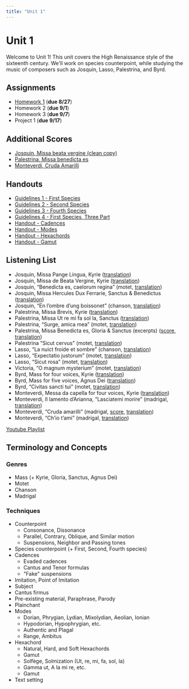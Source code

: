 ```yaml
---
title: "Unit 1"
---
```


# Unit 1

Welcome to Unit 1! This unit covers the High Renaissance style of the 
sixteenth century. We'll work on species counterpoint, while studying 
the music of composers such as Josquin, Lasso, Palestrina, and Byrd.

## Assignments

* [Homework 1](HW-1.pdf) (**due 8/27**)
* Homework 2 (**due 9/1**)
* Homework 3 (**due 9/7**)
* Project 1  (**due 9/17**)

## Additional Scores

* [Josquin, Missa beata vergine (clean copy)](missa-de-beata-vergine.pdf)
* [Palestrina, Missa benedicta es](missa-benedicta-es.pdf)
* [Monteverdi, Cruda Amarilli](cruda-amarilli.pdf)

## Handouts

* [Guidelines 1 - First Species](guidelines-1.pdf)
* [Guidelines 2 - Second Species](guidelines-2.pdf)
* [Guidelines 3 - Fourth Species](guidelines-3.pdf)
* [Guidelines 4 - First Species, Three Part](guidelines-4.pdf)
* [Handout - Cadences](cadences.pdf)
* [Handout - Modes](modes.pdf)
* [Handout - Hexachords](hexachords.pdf)
* [Handout - Gamut](gamut.pdf)

## Listening List

* Josquin, Missa Pange Lingua, Kyrie ([translation](/translations/mass.html#kyrie))
* Josquin, Missa de Beata Vergine, Kyrie ([translation](/translations/mass.html#kyrie))
* Josquin, “Benedicta es, caelorum regina” (motet, [translation](/translations/benedicta-es.html))
* Josquin, Missa Hercules Dux Ferrarie, Sanctus & Benedictus ([translation](/translations/mass.html#sanctus))
* Josquin, “En l’ombre d’ung boissonet” (chanson, [translation](/translations/en-lombre-dung-boissonet.html))
* Palestrina, Missa Brevis, Kyrie ([translation](/translations/mass.html#kyrie))
* Palestrina, Missa Ut re mi fa sol la, Sanctus ([translation](/translations/mass.html#sanctus))
* Palestrina, “Surge, amica mea” (motet, [translation](/translations/surge-amica-mea.html))
* Palestrina, Missa Benedicta es, Gloria & Sanctus (excerpts) ([score](missa-benedicta-es.pdf), [translation](/translations/mass.html#gloria))
* Palestrina “Sicut cervus”  (motet, [translation](/translations/sicut-cervus.html))
* Lasso, “La nuict froide et sombre” (chanson, [translation](/translations/la-nuict-froide-et-sombre.html))
* Lasso, “Expectatio justorum” (motet, [translation](/translations/expectatio-justorum.html))
* Lasso, “Sicut rosa” (motet, [translation](/translations/sicut-rosa.html))
* Victoria, “O magnum mysterium” (motet, [translation](/translations/o-magnum-mysterium.html))
* Byrd, Mass for four voices, Kyrie ([translation](/translations/mass.html#kyrie))
* Byrd, Mass for five voices, Agnus Dei ([translation](/translations/mass.html#agnus-dei))
* Byrd, “Civitas sancti tui” (motet, [translation](/translations/civitas-sancti-tui.html))
* Monteverdi, Messa da capella for four voices, Kyrie ([translation](/translations/mass.html#kyrie))
* Monteverdi, Il lamento d’Arianna, “Lasciatemi morire” (madrigal, [translation](/translations/lasciatemi-morire.html))
* Monteverdi, “Cruda amarilli” (madrigal, [score](), [translation](/translations/cruda-amarilli.html))
* Monteverdi, “Ch’io t’ami” (madrigal, [translation](/translations/chio-tami.html))

[Youtube Playlist](https://www.youtube.com/playlist?list=PLYyTDR5WeGuTtL7G92HVmXBzi6G2xiL1a)

## Terminology and Concepts

### Genres

* Mass (+ Kyrie, Gloria, Sanctus, Agnus Dei)
* Motet
* Chanson
* Madrigal

### Techniques

* Counterpoint
  * Consonance, Dissonance
  * Parallel, Contrary, Oblique, and Similar motion
  * Suspensions, Neighbor and Passing tones
* Species counterpoint (+ First, Second, Fourth species)
* Cadences
  * Evaded cadences
  * Cantus and Tenor formulas
  * "Fake" suspensions
* Imitation, Point of Imitation
* Subject
* Cantus firmus
* Pre-existing material, Paraphrase, Parody
* Plainchant 
* Modes
  * Dorian, Phrygian, Lydian, Mixolydian, Aeolian, Ionian
  * Hypodorian, Hypophrygian, etc.
  * Authentic and Plagal
  * Range, Ambitus
* Hexachord
  * Natural, Hard, and Soft Hexachords
  * Gamut
  * Solfège, Solmization (Ut, re, mi, fa, sol, la)
  * Gamma ut, A la mi re, etc.
  * Gamut
* Text setting
